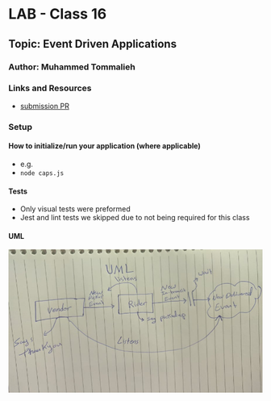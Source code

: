 # LAB - Class 16

## Topic: Event Driven Applications

### Author: Muhammed Tommalieh

### Links and Resources

- [submission PR](https://github.com/401-advanced-javascript-tommalieh/caps/pull/1)

### Setup


#### How to initialize/run your application (where applicable)

- e.g.
- `node caps.js`


#### Tests

- Only visual tests were preformed
- Jest and lint tests we skipped due to not being required for this class

#### UML

![UML](./assets/uml.jpg)
